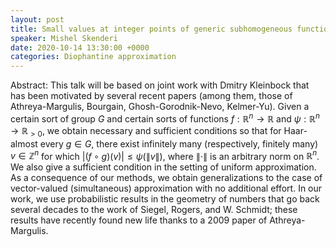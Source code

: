 ```yaml
---
layout: post
title: Small values at integer points of generic subhomogeneous functions
speaker: Mishel Skenderi 
date: 2020-10-14 13:30:00 +0000
categories: Diophantine approximation
---
```


Abstract: This talk will be based on joint work with Dmitry Kleinbock that has been motivated by several recent papers (among them, those of Athreya-Margulis, Bourgain, Ghosh-Gorodnik-Nevo, Kelmer-Yu). Given a certain sort of group $G$ and certain sorts of functions $f: \mathbb{R}^n \to \mathbb{R}$ and $\psi : \mathbb{R}^n \to \mathbb{R}_{>0}$, we obtain necessary and sufficient conditions so that for Haar-almost every $g \in G$, there exist infinitely many (respectively, finitely many) $v \in \mathbb{Z}^n$ for which $|(f \circ g)(v)| \le \psi(\|v\|)$, where $\|\cdot\|$ is an arbitrary norm on $\mathbb{R}^n$. We also give a sufficient condition in the setting of uniform approximation. As a consequence of our methods, we obtain generalizations to the case of vector-valued (simultaneous) approximation with no additional effort. In our work, we use probabilistic results in the geometry of numbers that go back several decades to the work of Siegel, Rogers, and W. Schmidt; these results have recently found new life thanks to a 2009 paper of Athreya-Margulis. 